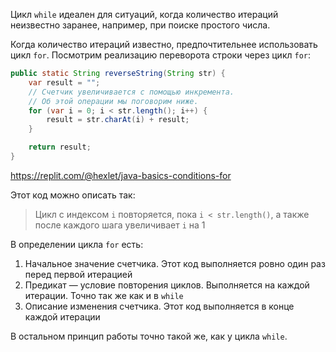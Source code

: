 Цикл `while` идеален для ситуаций, когда количество итераций неизвестно заранее, например, при поиске простого числа.

Когда количество итераций известно, предпочтительнее использовать цикл `for`. Посмотрим реализацию переворота строки через цикл `for`:

```java
public static String reverseString(String str) {
    var result = "";
    // Счетчик увеличивается с помощью инкремента.
    // Об этой операции мы поговорим ниже.
    for (var i = 0; i < str.length(); i++) {
        result = str.charAt(i) + result;
    }

    return result;
}
```

https://replit.com/@hexlet/java-basics-conditions-for

Этот код можно описать так:

> Цикл с индексом `i` повторяется, пока `i < str.length()`, а также после каждого шага увеличивает `i` на 1

В определении цикла `for` есть:

1. Начальное значение счетчика. Этот код выполняется ровно один раз перед первой итерацией
2. Предикат — условие повторения циклов. Выполняется на каждой итерации. Точно так же как и в `while`
3. Описание изменения счетчика. Этот код выполняется в конце каждой итерации

В остальном принцип работы точно такой же, как у цикла `while`.
